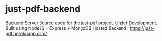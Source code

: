 # just-pdf-backend

Backend Server Source code for the just-pdf project. Under Development.
Built using NodeJS + Express + MongoDB
Hosted Backend : https://just-pdf.herokuapp.com/
